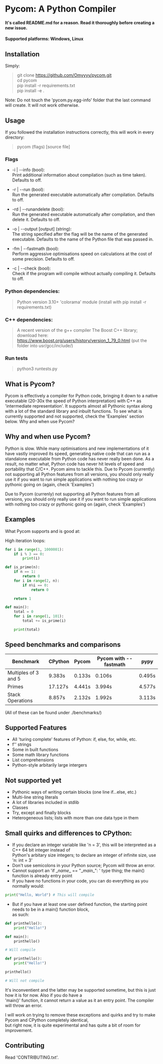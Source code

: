 # Pycom: A Python Compiler

#### It's called README.md for a reason. Read it thoroughly before creating a new issue.

#### Supported platforms: Windows, Linux

## Installation

Simply:
> git clone https://github.com/Omyyyy/pycom.git \
> cd pycom\
> pip install -r requirements.txt\
> pip install -e .

Note: Do not touch the 'pycom.py.egg-info' folder that the last command will create. It will not work otherwise.

## Usage

If you followed the installation instructions correctly, this will work in every directory:

> pycom (flags) [source file]

### Flags
* -i | --info (bool):\
    Print additional information about compilation (such as time taken). Defaults to off.

* -r | --run (bool):\
    Run the generated executable automatically after compilation. Defaults to off.

* -rd | --runandelete (bool):\
    Run the generated executable automatically after compilation, and then delete it. Defaults to off.

* -o | --output [output] (string):\
    The string specified after the flag will be the name of the generated executable. Defaults to the name of the Python file that was passed in.

* -fm | --fastmath (bool):\
    Perform aggressive optimisations speed on calculations at the cost of some precision. Defaults to off.

* -c | --check (bool):\
    Check if the program will compile without actually compiling it. Defaults to off.

### Python dependencies:
> Python version 3.10+
> 'colorama' module (install with pip install -r requirements.txt)

### C++ dependencies:
> A recent version of the g++ compiler
> The Boost C++ library; download here: https://www.boost.org/users/history/version_1_79_0.html (put the folder into usr/gcc/include/)

### Run tests

> python3 runtests.py

## What is Pycom?

Pycom is effectively a compiler for Python code, bringing it down to a native executable (20-30x the speed of Python interpretation) with C++ as 'intermediate representation'. It supports almost all Pythonic syntax along with a lot of the standard library and inbuilt functions. To see what is currently supported and not supported, check the 'Examples' section below.
Why and when use Pycom?

## Why and when use Pycom?

Python is slow. While many optimisations and new implementations of it have vastly improved its speed, generating native code that can run as a standalone executable from Python code has never really been done. As a result, no matter what, Python code has never hit levels of speed and portability that C/C++. Pycom aims to tackle this.
Due to Pycom (currently) not supporting all Python features from all versions, you should only really use it if you want to run simple applications with nothing too crazy or pythonic going on (again, check 'Examples')

Due to Pycom (currenly) not supporting all Python features from all versions, you should only really use it if you want to run simple applications with nothing too crazy or pythonic going on (again, check 'Examples')

## Examples

What Pycom supports and is good at:

High iteration loops:

```py
for i in range(1, 1000001):
    if i % 3 == 0:
        print(i)
```

```py
def is_prime(n):
    if n == 1:
        return 0
    for i in range(2, n):
        if n%i == 0:
            return 0

    return 1

def main():
    total = 0
    for i in range(1, 101):
        total += is_prime(i)

    print(total)
```

## Speed benchmarks and comparisons

| Benchmark | CPython | Pycom | Pycom with --fastmath | pypy | 
| ----------- | ----------- | ----------- | ----------- | ----------- |
| Multiples of 3 and 5 | 9.383s | 0.133s | 0.106s | 0.495s |
| Primes | 17.127s | 4.441s | 3.994s | 4.577s |
| Stack Operations | 8.857s | 2.132s | 1.992s | 3.113s |

(All of these can be found under ./benchmarks/)

## Supported Features

- All 'turing complete' features of Python: if, else, for, while, etc.
- f'' strings
- Some in built functions
- Some math library functions
- List comprehensions
- Python-style arbitarily large intergers

## Not supported yet

- Pythonic ways of writing certain blocks (one line if...else, etc.)
- Multi-line string literals
- A lot of libraries included in stdlib
- Classes
- Try, except and finally blocks
- Heterogeneous lists; lists with more than one data type in them

## Small quirks and differences to CPython:

- If you declare an integer variable like 'n = 3', this will be interpreted as a C++ 64 bit integer instead of\
Python's arbitary size integers; to declare an integer of infinite size, use 'n: int = 3'
- Don't use semicolons in your Python source; Pycom will throw an error.
- Cannot support an 'if \__name__ == "\__main__": ' type thing; the main() function is already entry point
- If you have no functions in your code, you can do everything as you normally would:
```py
print("Hello, World") # This will compile
```
- But if you have at least one user defined function, the starting point needs to be in a main() function block,\
as such:
```py
def printhello():
    print("Hello!")

def main():
    printhello() 

# Will compile 
```

```py
def printhello():
    print("Hello!")

printhello() 

# Will not compile
```

It's inconventient and the latter may be supported sometime, but this is just how it is for now. Also if you do have a\
'main()' function, it cannot return a value as it an entry point. The compiler will throw an error.

I will work on trying to remove these exceptions and quirks and try to make Pycom and CPython completely identical,\
but right now, it is quite experimental and has quite a bit of room for improvement.

## Contributing

Read 'CONTRIBUTING.txt'.
